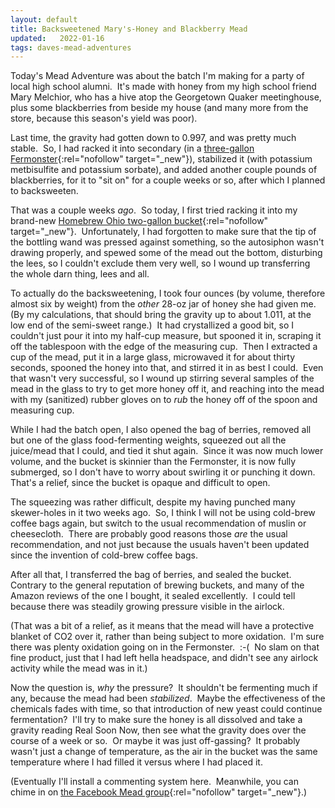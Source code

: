 ```yaml
---
layout: default
title: Backsweetened Mary's-Honey and Blackberry Mead
updated:   2022-01-16
tags: daves-mead-adventures
---
```


Today's Mead Adventure was
about the batch I'm making
for a party of local high school alumni.&nbsp;
It's made with honey from
my high school friend Mary Melchior,
who has a hive atop the Georgetown Quaker meetinghouse,
plus some blackberries from beside my house
(and many more from the store,
because this season's yield was poor).

Last time, the gravity had gotten down to 0.997,
and was pretty much stable.&nbsp;
So, I had racked it into secondary
(in a [three-gallon Fermonster](https://www.northernbrewer.com/products/fermonster-3-gallon-fermenter){:rel="nofollow" target="_new"}),
stabilized it (with potassium metbisulfite and potassium sorbate),
and added another couple pounds of blackberries,
for it to "sit on" for a couple weeks or so,
after which I planned to backsweeten.

That was a couple weeks _ago_.&nbsp;
So today, I first tried racking it into
my brand-new
[Homebrew Ohio two-gallon bucket](https://www.homebrewohio.com/home-brew-ohio-complete-2-gallon-fermenting-bucket/){:rel="nofollow" target="_new"}.&nbsp;
Unfortunately, I had forgotten to make sure that
the tip of the bottling wand was pressed against something,
so the autosiphon wasn't drawing properly,
and spewed some of the mead out the bottom,
disturbing the lees,
so I couldn't exclude them very well,
so I wound up transferring the whole darn thing, lees and all.

To actually do the backsweetening,
I took four ounces
(by volume, therefore almost six by weight)
from the _other_ 28-oz jar of honey she had given me.&nbsp;
(By my calculations, that should bring the gravity up to about 1.011,
at the low end of the semi-sweet range.)&nbsp;
It had crystallized a good bit,
so I couldn't just pour it into my half-cup measure,
but spooned it in,
scraping it off the tablespoon
with the edge of the measuring cup.&nbsp;
Then I extracted a cup of the mead,
put it in a large glass,
microwaved it for about thirty seconds,
spooned the honey into that,
and stirred it in as best I could.&nbsp;
Even that wasn't very successful,
so I wound up stirring several samples of the mead in the glass
to try to get more honey off it,
and reaching into the mead
with my (sanitized) rubber gloves on
to _rub_ the honey off of the spoon and measuring cup.

While I had the batch open, I also opened the bag of berries,
removed all but one of the glass food-fermenting weights,
squeezed out all the juice/mead that I could,
and tied it shut again.&nbsp;
Since it was now much lower volume,
and the bucket is skinnier than the Fermonster,
it is now fully submerged,
so I don't have to worry about swirling it or punching it down.&nbsp;
That's a relief, since the bucket is opaque and difficult to open.

The squeezing was rather difficult,
despite my having punched many skewer-holes in it two weeks ago.&nbsp;
So, I think I will not be using cold-brew coffee bags again,
but switch to the usual recommendation of muslin or cheesecloth.&nbsp;
There are probably good reasons those _are_ the usual recommendation,
and not just because the usuals haven't been updated since the invention of
cold-brew coffee bags.

After all that, I transferred the bag of berries, and sealed the bucket.&nbsp;
Contrary to the general reputation of brewing buckets,
and many of the Amazon reviews of the one I bought,
it sealed excellently.&nbsp;
I could tell because there was steadily growing pressure
visible in the airlock.

(That was a bit of a relief,
as it means that the mead will have
a protective blanket of CO2 over it,
rather than being subject to more oxidation.&nbsp;
I'm sure there was plenty oxidation going on in the Fermonster.&nbsp;
:-(&nbsp;
No slam on that fine product, just that I had left hella headspace,
and didn't see any airlock activity while the mead was in it.)

Now the question is, _why_ the pressure?&nbsp;
It shouldn't be fermenting much if any,
because the mead had been _stabilized_.&nbsp;
Maybe the effectiveness of the chemicals fades with time,
so that introduction of new yeast could continue fermentation?&nbsp;
I'll try to make sure the honey is all dissolved
and take a gravity reading Real Soon Now,
then see what the gravity does over the course of a week or so.&nbsp;
Or maybe it was just off-gassing?&nbsp;
It probably wasn't just a change of temperature,
as the air in the bucket was the same temperature
where I had filled it versus where I had placed it.

(Eventually I'll install a commenting system here.&nbsp;
Meanwhile, you can chime in on
[the Facebook Mead group](https://www.facebook.com/groups/2204648847/){:rel="nofollow" target="_new"}.)

